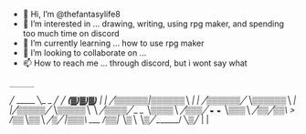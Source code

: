 - 👋 Hi, I’m @thefantasylife8
- 👀 I’m interested in ... drawing, writing, using rpg maker, and spending too much time on discord
- 🌱 I’m currently learning ... how to use rpg maker
- 💞️ I’m looking to collaborate on ...
- 📫 How to reach me ... through discord, but i wont say what

<!---
thefantasylife8/thefantasylife8 is a ✨ special ✨ repository because its `README.md` (this file) appears on your GitHub profile.
You can click the Preview link to take a look at your changes.
--->



    ______
  ╱  _____ ╲_ _
 ╱  ╱  ___(▓)▓)▓)__
|  |  ╱▒▒▒▒▒▒|▒▒▒▒▒▒╲
|  | ╱▒▒▒▒▒▒╱ ╲▒▒▒▒▒▒╲
|  |╱▒▒▒▒▒╱     ╲▒▒▒▒▒╲
 ╲ ╱▒▒▒▒╱ _     _ ╲▒▒▒▒╲
  ╱▒▒▒╱   ◒     ◒   ╲▒▒▒╲
 ╱▒▒╱▒▒\       >   /▒▒╲▒▒╲
╱▒╱ |▒▒▒\    ___  /▒▒| ╲▒╲
     ╲▒╱ \_______/ ╲▒╱
           |   |
